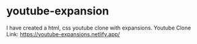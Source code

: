 # youtube-expansion

I have created a html, css youtube clone with expansions. 
Youtube Clone Link: https://youtube-expansions.netlify.app/

